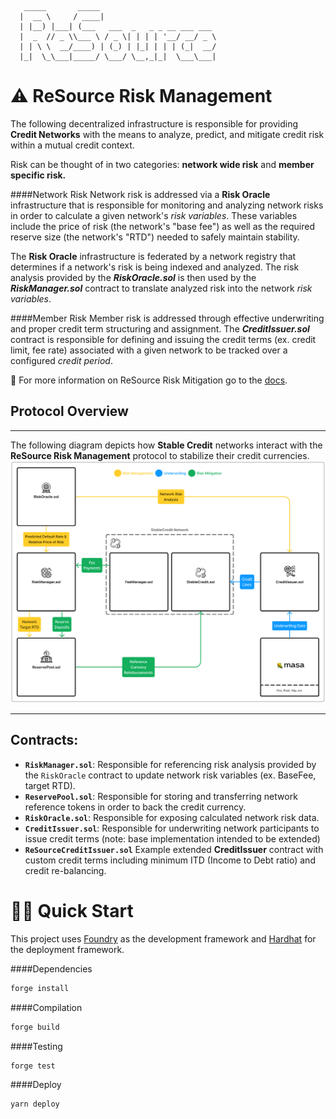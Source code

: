 ```
   _____       _____
  |  __ \     / ____|
  | |__) |___| (___   ___  _   _ _ __ ___ ___
  |  _  // _ \\___ \ / _ \| | | | '__/ __/ _ \
  | | \ \  __/____) | (_) | |_| | | | (_|  __/
  |_|  \_\___|_____/ \___/ \__,_|_|  \___\___|
```

# ⚠️ ReSource Risk Management

The following decentralized infrastructure is responsible for providing **Credit Networks** with the means to analyze, predict, and mitigate credit risk within a mutual credit context.

Risk can be thought of in two categories: **network wide risk** and **member specific risk.**

####Network Risk
Network risk is addressed via a **Risk Oracle** infrastructure that is responsible for monitoring and analyzing network risks in order to calculate a given network's _risk variables_. These variables include the price of risk (the network's "base fee") as well as the required reserve size (the network's "RTD") needed to safely maintain stability.

The **Risk Oracle** infrastructure is federated by a network registry that determines if a network's risk is being indexed and analyzed. The risk analysis provided by the **_RiskOracle.sol_** is then used by the **_RiskManager.sol_** contract to translate analyzed risk into the network _risk variables_.

####Member Risk
Member risk is addressed through effective underwriting and proper credit term structuring and assignment. The **_CreditIssuer.sol_** contract is responsible for defining and issuing the credit terms (ex. credit limit, fee rate) associated with a given network to be tracked over a configured _credit period_.

📕 For more information on ReSource Risk Mitigation go to the [docs](https://docs.stablecredit.io/stable-credit/credit-risk).

## Protocol Overview

---

The following diagram depicts how **Stable Credit** networks interact with the **ReSource Risk Management** protocol to stabilize their credit currencies.
![alt text](./Diagram.png)

---

## Contracts:

- **`RiskManager.sol`**: Responsible for referencing risk analysis provided by the `RiskOracle` contract to update network risk variables (ex. BaseFee, target RTD).
- **`ReservePool.sol`**: Responsible for storing and transferring network reference tokens in order to back the credit currency.
- **`RiskOracle.sol`**: Responsible for exposing calculated network risk data.
- **`CreditIssuer.sol`**: Responsible for underwriting network participants to issue credit terms (note: base implementation intended to be extended)
- **`ReSourceCreditIssuer.sol`** Example extended **CreditIssuer** contract with custom credit terms including minimum ITD (Income to Debt ratio) and credit re-balancing.

# 🏄‍♂️ Quick Start

This project uses [Foundry](https://github.com/foundry-rs/foundry) as the development framework and [Hardhat](https://github.com/NomicFoundation/hardhat) for the deployment framework.

####Dependencies

```bash
forge install
```

####Compilation

```bash
forge build
```

####Testing

```bash
forge test
```

####Deploy

```bash
yarn deploy
```
